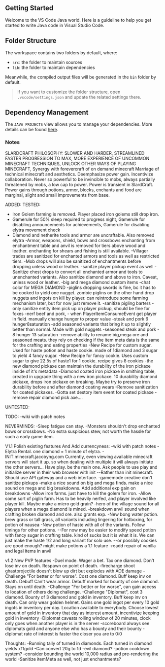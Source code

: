 ## Getting Started

Welcome to the VS Code Java world. Here is a guideline to help you get started to write Java code in Visual Studio Code.

## Folder Structure

The workspace contains two folders by default, where:

- `src`: the folder to maintain sources
- `lib`: the folder to maintain dependencies

Meanwhile, the compiled output files will be generated in the `bin` folder by default.

> If you want to customize the folder structure, open `.vscode/settings.json` and update the related settings there.

## Dependency Management

The `JAVA PROJECTS` view allows you to manage your dependencies. More details can be found [here](https://github.com/microsoft/vscode-java-dependency#manage-dependencies).

### Notes
SLARDCRAFT PHILOSOPHY: SLOWER AND HARDER, STREAMLINED FASTER PROGRESSION TO MAX, MORE EXPERIENCE OF UNCOMMON MINECRAFT TECHNIQUES, UNLOCK OTHER WAYS OF PLAYING MINECRAFT, Synergy with forevercraft of on demand minecraft
Marriage of technical minecraft and aesthetics. Deemphasize power gain. Incentivize collaboration. Never so powerful to be invincible to mobs, always partially threatened by mobs, a low cap to power. 
Power is transient in SlardCraft. Power gains through potions, armor, blocks, enchants and food are marginal, slight and small improvements from base.

ADDED:
TESTED:
- Iron Golem farming is removed. Player placed iron golems still drop iron.
- Gamerule for 50% sleep required to progress night, Gamerule for disabling announcements for achievements, Gamerule for disabling elytra movement check
- Diamond and netherite tools and armor are uncraftable. Also removed elytra
-Armor, weapons, shield, bows and crossbows enchanting from enchantment table and anvil is removed for tiers above wood and leather. enchanting for shears and fishing is still available.
-Villager trades are sanitized for enchanted armors and tools as well as restricted tiers.
-Mob drops will also be sanitized of enchantments before dropping unless wood or leather. 
-sanitze player pickup event as well
-Sanitize chest drops to convert all enchanted armor and tools to unenchanted variants. Also sanitize diamond and above to iron. Caveat, unless wood or leather.
-big and mega diamond custom items
-chat color for MEGA DIAMOND
-piglins dropping swords is fine, bc it has to be cooked to yield one nugget. zombie piglins on the other hand drop nuggets and ingots on kill by player. can reintroduce some farming mechanism later, but for now just remove it.
-sanitize pigling barters
-only sanitize entity item pick up on player pickup, should be fine for foxes
-nerf beef and pork, - when PlayerItemConsumeEvent get player in field. manually change hunger to proper value
-steak and pork 6 hunger8saturation
-add seasoned variants that bring it up to slightly better than normal. Made with gold nuggets
-seasoned steak and pork - 8 hunger 13 saturation
-remove ability to rename big,mega ore and seasoned meats. they rely on checking if the item meta data is the same for the crafting and eating properties
-New Recipe for custom sugar. Used for haste potion and haste cookie. made of 1diamond and 3 sugar to yield 4 fancy sugar.
-New Recipe for fancy cookie. Uses custom sugar to give 22.5s of haste1 for 1 cookie. recipe gives 8 cookies
-the new diamond pickaxe can maintain the durability of the iron pickaxe inside of it's metadata
-Diamond coated iron pickaxe in smithing table, created in upgrade thing with a new iron pickaxe. 10 durability diamond pickaxe, drops iron pickaxe on breaking. Maybe try to preserve iron durability before and after diamond coating wears
-Remove sanitization for coated pickaxes. 
-Gotta set destory item event for coated pickaxe
-remove repair diamond pick axe....

UNTESTED:


TODO:
-wiki with patch notes



NEVERMINDS:
-Sleep fatigue can stay.
-Monsters shouldn't drop enchanted bows or crossbows.
-No extra suspicious stew, not worth the hassle for such a early game item.


V1.1 Polish existing features And Add currencyness:
-wiki with patch notes
-Elytra Rental. one diamond = 1 minute of elytra.
-INIT.minecraft.jacobyng.com Currently, even viewing available minecraft servers will start it up. so when dealing with multiple it will always initiate the other servers... Have play. be the main one. Ask people to use play and initialize server in their web browser with init
--Rather than init minecraft. Should use API gateway and a web interface.
-gamemode creative don't sanitize pickups
-make a nice sound on big and mega finds. make a nice sound on mega and big breakdowns. Add additional exp gain on breakdowns
-Allow iron farms. just have to kill the golem for iron.
-Allow some sort of piglin farm. Has to be heavily nerfed, and player involved like player kill. Maybe make a micro gold grain?
-hero of the village sound for all players when a mega diamond is mined.
-breakdown anvil sound when crafting broken diamond and ore. also grants exp.
-New bong water potion. brew grass or tall grass, all variants including lingering for hotboxing, for potion of nausea
-New potion of haste with all of the variants. Follow timings for other potions.
--For now may be easier to modify speed potion with fancy sugar in crafting table. kind of sucks but it is what it is. We can just make the haste 1/2 and long variant for solo use.
--or possibly cookies are good enough? might make potions a 1.1 feature
-readd repair of vanilla and legal items in anvil

v1.2 New PVP features
-Duel mode. Wager a bet. Tax one diamond. Don't lose inv on death. Respawn on point of death.
-firecharge shoot ghastprojectile doesn't blow up dirt but explodes with AOE damage
-Challenge "For better or for worse". Cost one diamond. Buff keep inv on death. Debuff Can't wear armor. Debuff marked for bounty of one diamond. Stays on until death.
-Challenge "For better or for worse", can gain access to location of others doing challenge.
-Challenge "Diplomat", cost 3 diamond. Bounty of 3 diamond and gold in inventory. Buff keep inv on death. Can only wear golden helmet. Gains one gold ingot per every 10 gold ingots in inventory per day. Location available to everybody. Choose lowest amount of gold in inventory that day as interest amount, incentivize keeping gold in inventory
-Diplomat caveats rolling window of 20 minutes, clock only goes when another player is in the server 
-scoreboard always see diplomats gold and anyone else who has a bounty and their bounty
-diplomat rate of interest is faster the closer you are to 0:0


Thoughts:
-Running tally of turned in diamonds. Each turned in diamond yields x11gold
-Can convert 20g to 1d
-evil diamond?
-potion cooldown system?
-consider bounding the world 10,000 radius and pre-rendering the world
-Sanitize itemMeta as well, not just enchantments?